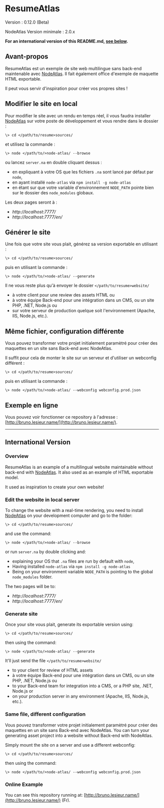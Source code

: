 # ResumeAtlas #

Version : 0.12.0 (Beta)

NodeAtlas Version minimale : 2.0.x

**For an international version of this README.md, [see below](#international-version).**



## Avant-propos ##

ResumeAtlas est un exemple de site web multilingue sans back-end maintenable avec [NodeAtlas](http://node-atlas.js.org/). Il fait également office d'exemple de maquette HTML exportable.

Il peut vous servir d'inspiration pour créer vos propres sites !



## Modifier le site en local ##

Pour modifier le site avec un rendu en temps réel, il vous faudra installer [NodeAtlas](http://node-atlas.js.org/) sur votre poste de développement et vous rendre dans le dossier :

```
\> cd </path/to/resume>sources/
```

et utilisez la commande :

```
\> node </path/to/>node-atlas/ --browse
```

ou lancez `server.na` en double cliquant dessus :
- en expliquant à votre OS que les fichiers `.na` sont lancé par défaut par `node`,
- en ayant installé `node-atlas` via `npm install -g node-atlas`
- en étant sur que votre variable d'environnement `NODE_PATH` pointe bien sur le dossier des `node_modules` globaux.

Les deux pages seront à :

- *http://localhost:7777/*
- *http://localhost:7777/en/*



## Générer le site ##

Une fois que votre site vous plait, générez sa version exportable en utilisant :

```
\> cd </path/to/resume>sources/
```

puis en utilisant la commande :

```
\> node </path/to/>node-atlas/ --generate
```

Il ne vous reste plus qu'à envoyer le dossier `</path/to/resume>website/` 
- à votre client pour une review des assets HTML ou
- à votre équipe Back-end pour une intégration dans un CMS, ou un site PHP, .NET, Node.js ou
- sur votre serveur de production quelque soit l'environnement (Apache, IIS, Node.js, etc.).



## Même fichier, configuration différente ##

Vous pouvez transformer votre projet initialement paramètré pour créer des maquettes en un site sans Back-end avec NodeAtlas.

Il suffit pour cela de monter le site sur un serveur et d'utiliser un webconfig différent :


```
\> cd </path/to/resume>sources/
```

puis en utilisant la commande :

```
\> node </path/to/>node-atlas/ --webconfig webconfig.prod.json
```


## Exemple en ligne ##

Vous pouvez voir fonctionner ce repository à l'adresse : [http://bruno.lesieur.name/](http://bruno.lesieur.name/).


-----


## International Version ##

### Overview ###

ResumeAtlas is an example of a multilingual website maintainable without back-end with [NodeAtlas](http://node-atlas.js.org/). It also used as an example of HTML exportable model.

It used as inspiration to create your own website!



### Edit the website in local server ###

To change the website with a real-time rendering, you need to install [NodeAtlas](http://node-atlas.js.org/) on your development computer and go to the folder:

```
\> cd </path/to/resume>sources/
```

and use the command:

```
\> node </path/to/>node-atlas/ --browse
```

or run `server.na` by double clicking and:
- explaining your OS that `.na` files are run by default with `node`,
- Having installed `node-atlas` via `npm install -g node-atlas`
- Being on your environment variable `NODE_PATH` is pointing to the global `node_modules` folder.

The two pages will be to:

- *http://localhost:7777/*
- *http://localhost:7777/en/*



### Generate site ###

Once your site vous plait, generate its exportable version using:

```
\> cd </path/to/resume>sources/
```

then using the command:

```
\> node </path/to/>node-atlas/ --generate
```

It'll just send the file `</path/to/resume>website/` 
- to your client for review of HTML assets
- à votre équipe Back-end pour une intégration dans un CMS, ou un site PHP, .NET, Node.js ou
- to your Back-end team for integration into a CMS, or a PHP site, .NET, Node.js or
- on your production server in any environment (Apache, IIS, Node.js, etc.).



### Same file, different configuration ###

Vous pouvez transformer votre projet initialement paramètré pour créer des maquettes en un site sans Back-end avec NodeAtlas.
You can turn your generating asset project into a website without Back-end with NodeAtlas.

Simply mount the site on a server and use a different webconfig:


```
\> cd </path/to/resume>sources/
```

then using the command:

```
\> node </path/to/>node-atlas/ --webconfig webconfig.prod.json
```


### Online Example ###

You can see this repository running at: [http://bruno.lesieur.name/](http://bruno.lesieur.name/) (Fr).